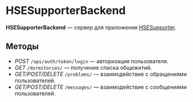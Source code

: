 # HSESupporterBackend
**HSESupporterBackend** — сервер для приложения [HSESupporter](https://github.com/Vakosta/HSESupporter).

## Методы
- _POST_ `/api/auth/token/login` — авторизация пользователя.
- _GET_ `/dormitories/` — получение списка общежитий.
- _GET/POST/DELETE_ `/problems/` — взаимодействие с обращениями пользователей.
- _GET/POST/DELETE_ `/messages/` — взаимодействие с сообщениями пользователей.
